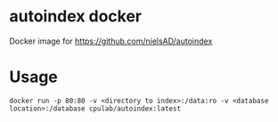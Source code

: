 # autoindex docker
Docker image for https://github.com/nielsAD/autoindex
# Usage

`docker run -p 80:80 -v <directory to index>:/data:ro -v <database location>:/database cpulab/autoindex:latest`
